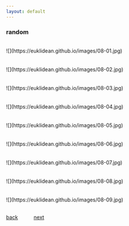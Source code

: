 ```yaml
---
layout: default
---
```


### random

<BR>
![](https://euklidean.github.io/images/08-01.jpg)
<BR>
<BR>
<BR>
![](https://euklidean.github.io/images/08-02.jpg)
<BR>
<BR>
<BR>
![](https://euklidean.github.io/images/08-03.jpg)
<BR>
<BR>
<BR>
![](https://euklidean.github.io/images/08-04.jpg)
<BR>
<BR>
<BR>
![](https://euklidean.github.io/images/08-05.jpg)
<BR>
<BR>
<BR>
![](https://euklidean.github.io/images/08-06.jpg)
<BR>
<BR>
<BR>
![](https://euklidean.github.io/images/08-07.jpg)
<BR>
<BR>
<BR>
![](https://euklidean.github.io/images/08-08.jpg)
<BR>
<BR>
<BR>
![](https://euklidean.github.io/images/08-09.jpg)
<BR>
<BR>

[back](./) &nbsp; &nbsp; &nbsp; &nbsp; &nbsp; [next](09-moth-sailing)
